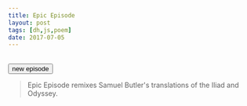 ```yaml
---
title: Epic Episode
layout: post
tags: [dh,js,poem]
date: 2017-07-05
---
```


<div id="epic"></div>
<br>
<button id="new" class="buttons">new episode</button>

> Epic Episode remixes Samuel Butler's translations of the Iliad and Odyssey.

<script src="{{ site.url }}/js/butler-epics.txt"></script>
<script>
    var poem = document.getElementById("epic");

    /* Fisher-Yates shuffle https://bost.ocks.org/mike/shuffle/ */
    function shuffle(array) {
        var m = array.length, t, i;
        while (m) {
            i = Math.floor(Math.random() * m--);
            t = array[m];
            array[m] = array[i];
            array[i] = t;
        }
        return array;
    }

    function randomInterval(min,max) {
        return Math.floor(Math.random()*(max-min+1)+min);
    }    
    /*
    // version 1
    var lines = text.split(/[.!?;]/);
    function makeEpic(array) {
        var i;
        var line;
        shuffle(array);
        while (poem.hasChildNodes()) {
            poem.removeChild(poem.lastChild);
        }
        for (i = 0; i < 5; i++) {
            line = array[i] + ".<br>";
            poem.innerHTML += line;
        }
    }
    makeEpic(lines);
    */
    
    /*
    // version 2
    var lines = text.split(/[.!?;]/);
    function comaSort(x) {
        if ( x.includes(",") ) { 
            clines.push(x); 
        } else { 
            nclines.push(x); 
        }
    }    
    function comaSplit(x) {
        var parts = x.split(",");
        ends.push(parts.pop());
        fronts.push(parts[0]);
        parts.slice(1).forEach(function(y) { middles.push(y); });
    }
    var clines = [];
    var nclines = [];
    var fronts = [];
    var middles = [];
    var ends = [];
    lines.forEach(comaSort);
    clines.forEach(comaSplit);
    */    
    /*
    function titleCase(string) { return string.charAt(0).toUpperCase() + string.slice(1); }function titleCase(string) { return string.charAt(0).toUpperCase() + string.slice(1); }
    */
    /*
    // version 3
    var lines = text.split(/[.!?;,]/);
    function makeEpic(array) {
        var i;
        var epicLength = randomInterval(4,10);
        var epicEpisode = [];
        shuffle(array);
        while (poem.hasChildNodes()) {
            poem.removeChild(poem.lastChild);
        }
        for (i = 0; i < epicLength; i++) {
            var line = [];
            var lineLength = randomInterval(1,5);
            for (l = 0; l < lineLength; l++) {
                line.push(array.pop());
            }
            epicEpisode.push( line.join(", ") + "." );
        }
        poem.innerHTML = epicEpisode.join("<br>");
    } 
    makeEpic(lines);
    */
    var lines = text.split(/[.!?]/);
    var fronts = [];
    var ends = [];
    function typeSort(x) {
        var parts = x.split(/[,;]/);
        fronts.push(parts[0]);
        parts.slice(1).forEach(function(y) { ends.push(y); });
    }
    lines.forEach(typeSort);
    shuffle(fronts);
    shuffle(ends);

    function makeEpic() {
        var i;
        var chapter = randomInterval(1,fronts.length/5);
        var epicLength = randomInterval(3,10);
        var epicEpisode = [];
        while (poem.hasChildNodes()) {
            poem.removeChild(poem.lastChild);
        }
        for (i = 0; i < epicLength; i++) {
            var line = [];
            var lineLength = randomInterval(0,5);
            line.push(fronts.pop());
            for (l = 0; l < lineLength; l++) {
                line.push(ends.pop());
            }
            epicEpisode.push( line.join(", ") + "." );
        }
        poem.innerHTML = "<h2>Chapter " + chapter + "</h2> <p>" + epicEpisode.join("<br>") + "</p>";
    }
    
    makeEpic();
    document.getElementById("new").onclick = function () { makeEpic(); };
</script>
    